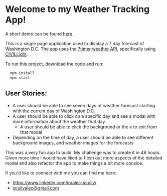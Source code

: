 # Welcome to my Weather Tracking App!

A short demo can be found [here](https://share.getcloudapp.com/DOuqwgqY).

This is a single page application used to display a 7 day forecast of Washington D.C.
The app uses the [7timer weather API](http://www.7timer.info/), specifically using [CIVILLight](http://www.7timer.info/index.php?product=civillight&lon=-86.7050248046875&lat=36.46607855999758&lang=en&tzshift=0).

To run this project, download the code and run:
```javascript
  npm install
  npm start
```

## User Stories:
  * A user should be able to see seven days of weather forecast starting with the current day of Washington D.C.
  * A user should be able to click on a specific day and see a modal with more information about the weather that day
    * A user should be able to click the background or the x to exit from that modal 
  * Depending on the time of day, a user should be able to see different background images, and weather images for the forecasts


This was a very fun app to build. My challenge was to create it in 48 hours. Given more time I would have liked to flesh out more aspects of the detailed modal and also refactor the app to make things a bit more consice.

If you'd like to connect with me you can find me here:
* https://www.linkedin.com/in/alec-scully/
* scullyalec@gmail.com
